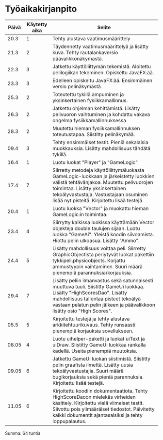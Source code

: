 # Työaikakirjanpito

Päivä | Käytetty aika | Selite
------|---------------|--------
20.3  | 1             | Tehty alustava vaatimusmäärittely
21.3  | 2             | Täydennetty vaatimusmäärittelyä ja lisätty kuva. Tehty rautalankaversio päävalikkonäkymästä.
22.3  | 3             | Jatkettu käyttöliittymän tekemistä. Aloitettu pelilogiikan tekeminen. Opiskeltu JavaFX:ää.
23.3  | 3             | Edelleen opiskeltu JavaFX:ää. Ensimmäinen versio pelinäkymästä.
25.3  | 2             | Toteutettu tykillä ampuminen ja yksinkertainen fysiikkamallinnus.
26.3  | 2             | Jatkettu ohjelman kehittämistä. Lisätty pelivuoron vaihtuminen ja kohdattu vakava ongelma fysiikkamallinnuksessa.
28.3  | 2             | Muutettu hieman fysiikkamallinnuksen toteutustapaa. Siistitty pelinäkymää.
09.4  | 3             | Tehty ensimmäiset testit. Pieniä sekalaisia muokkauksia. Lisätty mahdollisuus tähdätä tykillä.
16.4  | 1             | Luotu luokat "Player" ja "GameLogic"
17.4  | 7             | Siirretty metodeja käyttöliittymäluokasta GameLogic-luokkaan ja järkeistetty luokkien välistä tehtävänjakoa. Muutettu pelivuorojen toimintaa. Lisätty yksinkertainen tekoälyvastustaja. Vastustajaan osuminen lisää nyt pisteitä. Kirjoitettu lisää testejä.
20.4  | 1             | Luotu luokka "Vector" ja muokattu hieman GameLogic:in toimintaa.
23.4  | 4             | Siirrytty kaikissa luokissa käyttämään Vector objekteja double taulujen sijaan. Luotu luokka "GameAi". Yleistä koodin siivoamista. Hiottu pelin ulkoasua. Lisätty "Ammo".
24.4  | 5             | Lisätty mahdollisuus voittaa peli. Siirretty GraphicObjectista periytyvät luokat pakettiin tykkipeli.physicobjects. Korjattu ammustyypin vaihtaminen. Suuri määrä pienempiä parannuksia/korjauksia.
29.4  | 7             | Lisätty peliin ilmanvastus sekä satunnaisesti muuttuva tuuli. Siistitty GameUi luokkaa. Lisätty "HighScoresDao". Lisätty mahdollisuus tallentaa pisteet tekoälyä vastaan pelatun pelin jälkeen ja päävalikkoon lisätty osio "High Scores".
05.5  | 5             | Kirjoitettu testejä ja tehty alustava arkkitehtuurikuvaus. Tehty runsaasti pienempiä korjauksia sovellukseen.
08.05 | 4             | Luotu uihelper-paketti ja luokat uiText ja uiDraw. Siistitty GameUi luokkaa rankalla kädellä. Useita pienempiä muutoksia.
09.05 | 6             | Jatkettu GameUi luokan siistimistä. Siistitty pelin graafista ilmettä. Lisätty uusia tekoälyvastustajia. Suuri määrä bugikorjauksia sekä pieniä parannuksia. Kirjoitettu lisää testejä.
11.05 | 6             | Kirjoitettu koodiin dokumentaatiota. Tehty HighScoreDaoon mielekäs virheiden käsittely. Kirjoitettu vielä viimeiset testit. Siivottu pois ylimääräiset tiedostot. Päivitetty kaikki dokumentit ajantasaisiksi ja tehty loppupalautus.

Summa: 64 tuntia
